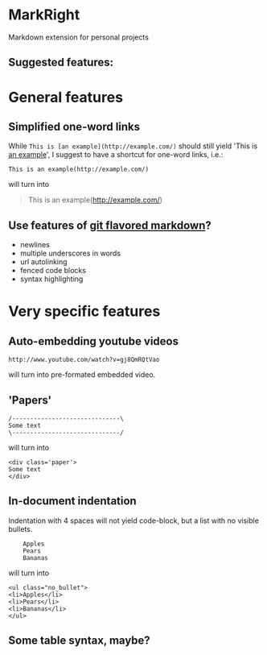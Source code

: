 MarkRight
=======
Markdown extension for personal projects

Suggested features:
----------------------------

# General features

## Simplified one-word links

While `This is [an example](http://example.com/)` should still yield 'This is [an example](http://example.com/)',
I suggest to have a shortcut for one-word links, i.e.:

    This is an example(http://example.com/)

will turn into

> This is an example(http://example.com/)

## Use features of [git flavored markdown](https://github.com/blog/832-rolling-out-the-redcarpet)? 
 - newlines
 - multiple underscores in words
 - url autolinking
 - fenced code blocks
 - syntax highlighting

# Very specific features

## Auto-embedding youtube videos

    http://www.youtube.com/watch?v=gj8QmRQtVao

will turn into pre-formated embedded video.

## 'Papers'

    /------------------------------\
    Some text
    \------------------------------/

will turn into

    <div class='paper'>
    Some text
    </div>

## In-document indentation

Indentation with 4 spaces will not yield code-block, but a list with no visible bullets.

        Apples
        Pears
        Bananas

will turn into

    <ul class="no_bullet">
    <li>Apples</li>
    <li>Pears</li>
    <li>Bananas</li>
    </ul>

## Some table syntax, maybe?